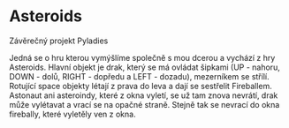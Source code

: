 # Asteroids
Závěrečný projekt Pyladies

Jedná se o hru kterou vymýšlíme společně  s mou dcerou a vychází z hry Asteroids.
Hlavní objekt je drak, který se má ovládat šipkami (UP - nahoru, DOWN - dolů, RIGHT - dopředu a LEFT - dozadu), mezerníkem se střílí. Rotující space objekty létají z prava do leva a dají se sestřelit Fireballem. Astonaut ani asteroindy, které z okna vyletí, se už tam znova nevrátí, drak může vylétavat a vrací se na opačné straně. Stejně tak se nevrací do okna firebally, které vyletěly ven z okna.
